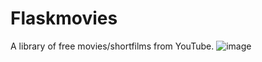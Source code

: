 # Flaskmovies
A library of free movies/shortfilms from YouTube.
![image](https://github.com/user-attachments/assets/6507a108-4aab-4f35-adce-7965b704e148)

